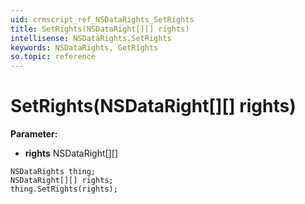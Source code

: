 ```yaml
---
uid: crmscript_ref_NSDataRights_SetRights
title: SetRights(NSDataRight[][] rights)
intellisense: NSDataRights.SetRights
keywords: NSDataRights, GetRights
so.topic: reference
---
```


# SetRights(NSDataRight[][] rights)

**Parameter:** 
* **rights** NSDataRight[][]

```crmscript
NSDataRights thing;
NSDataRight[][] rights;
thing.SetRights(rights);
```

